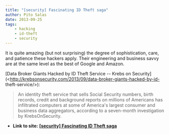 ```yaml
---
title: "[security] Fascinating ID Theft saga"
author: Pito Salas
date: 2013-09-25
tags:
    - hacking
    - id-theft
    - security
---
```


It is quite amazing (but not surprising) the degree of sophistication, care,
and patience these hackers apply. Their engineering and business savvy are at
the same level as the best of Google and Amazon.

[Data Broker Giants Hacked by ID Theft Service -- Krebs on
Security](<http://krebsonsecurity.com/2013/09/data-broker-giants-hacked-by-id-
theft-service/>):

> An identity theft service that sells Social Security numbers, birth records,
> credit and background reports on millions of Americans has infiltrated
> computers at some of America's largest consumer and business data
> aggregators, according to a seven-month investigation by KrebsOnSecurity.




* **Link to site:** **[[security] Fascinating ID Theft saga](None)**
